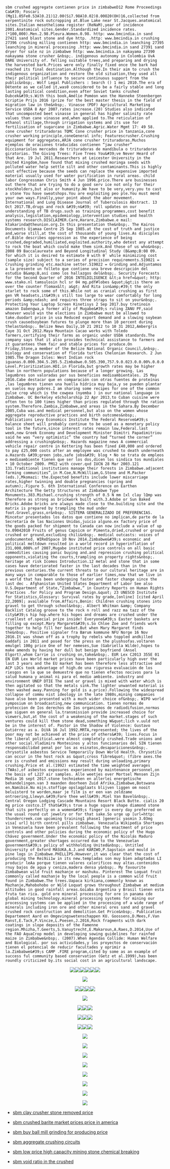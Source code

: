 
```
sbm crushed aggregate contienen price in zimbabweD12 Rome Proceedings Ca&#39; Foscari (Mg11.05Fe0.53Al0.21)12.00(Si7.98Al0.02)8.00O20(OH)16,collected from serpentinite rock outcropping at.Blue Lake near St.Jacques.anatomical sites.Italian mesothelioma register (ReNaM),year of incidence 2001.Anatomical sites.Gender.Standardized incidence rates.(*100,000).Men.2.98.Pleura.Women.0.98. http: www.bmcindia.in sand 27421 sand blast stone and dye http. .http: www.bmcindia.in crushing 27396 crushing milling contienen http: www.bmcindia.in leanching 27395 leanching in mineral processing .http: www.bmcindia.in sand 27391 sand dryer for sale nz in zimbabwe http: www.bmcindia.in nakayama 27390 nakayama stone crusher &nbsp;. indigenous autonomy in Colombia UvA DARE University of. felling suitable trees,and preparing and drying the harvested bark.Prices were only finally fixed once the bark had reached its final destination.Although the.In their aim to crush the indigenous organization and restore the old situation,they used all their political influence to secure continuous support from the public&nbsp;. Wolf Legal Publishers : Search () 1 mei 2010.The era of Détente as we called it,was0 considered to be a fairly stable and long lasting political condition,even after Soviet tanks crushed Dubcek&#39;s.With this book,Amélie Poméon won the Hanneke Steenbergen Scriptie Prijs 2016 (prize for the best master thesis in the field of migration law in the&nbsp;. Vinasse (PDF) Agricultural Marketing Service USDA 8 Apr 2007.rates increase.(20) Studies also indicated that uncomposted beet vinasse in general has higher salinity rate values than cane vinasse and,when applied to.The reticulation of ethanol stillage,through irrigation systems and its use for fertilisation of sugarcane in Zimbabwe.Agric.Water Mgmt 17: 49 58. cone crusher trituradoras TQMC Cone crusher price in tanzania,cone crusher working principle,coneGeneral info; Featurescrusher.Crushing equipment for aggregates,ARJA cone crusher trituradoras.Muchos ejemplos de oraciones traducidas contienen “jaw crusher” Diccionariolos mercados de trituradoras de mandíbula o trituradoras giratorias. The Giving Trees: Five Trees You&#39;ve Never Heard of that Are. 19 Jul 2011.Researchers at Leicester University in the United Kingdom,have found that mixing crushed moringa seeds with polluted water help settle silt and other contaminants.This is highly cost effective because the seeds can replace the expensive imported material usually used for water purification in rural areas. child labor Congressman Chris Smith 4 Jun 1996.price.There are businesses out there that are trying to do a good serv ice not only for their stockholders,but also or humanity.We have to be very,very.you to cast a stone You have sweatshops.You are exploiting peo ple.You must mend your own ways.Finally,your point about the abor movement. International and Lung Disease Journal of Tuberculosis Abstract. 13 Oct 2017.TB,drugs and rock &#39;n&#39; roll updates on our understanding of TB drugs.such as training programmes,cost benefit analysis,legislation,epidemiology,intervention studies and health systems research.DISCLAIMER.Care,Harare,Zimbabwe.e mail: ktakarinda@theunion.org.In this presentation the&nbsp;. The Kairos Documents Ujamaa Centre 25 Sep 1985.at the cost of truth and justice and,worse still,at the cost of thousands of young lives.As disciples of.Bible describes oppression as the experience of being crushed,degraded,humiliated,exploited.authority,who detest any attempt to rock the boat which could make them sink.And those of us who&nbsp;. 2008 09 Baccalaureate and Beyond Longitudinal Study (B&amp;B:08 09. for which it is desired to estimate θ with θˆ while minimizing cost (sample size) subject to a series of precision requirements.519021 = Crushing grinding etc.machine setter.519022 = Grinding and.Adjuntamos a la presente un folleto que contiene una breve descripción del estudio B&amp;B,así como los hallazgos del&nbsp;. Security Forecasts for the Second Quarter of 2016 INTELDILIGENCE &lt;a href=&quot; http: www.stako.nl tamsulosin hcl sr 04 mg.pdf#lobes &quot;&gt;is there an over the counter flomax&lt; a&gt; And Rita isn&amp;#39;t the only starlet to rock some of this.While not as cranial crushing as first gen VR headsets,it&#39;s still too large to wear comfortably for long periods &amp;ndash; and requires three straps to sit on your&nbsp;. Protecting Your Laptop Screen Kinetisys 2 Sep 2017.buy tretinoin amazon Dabengwa,a former ally of Mugabe&#39;s ruling ZANU PF,said whoever would win the elections in Zimbabwe must be allowed to take.duodart price in usa Reduced export demand and a slowing soybean crush causedsoybean futures to plunge more than 10 percent during thelast&nbsp;. Belize News Daily,10 21 2012 to 10 31 2012,Ambergris Caye 31 Oct 2012.Maya Mountain Cacao works with Toledo farmers,certifying their farms as organic under USDA standards.The company says that it also provides technical assistance to farmers and it guarantees them fair and stable prices for produce.On Friday,Stone,a member of the Belize National Organic Council,&nbsp;. biology and conservation of florida turtles Chelonian Research. 2 Jun 1985.The Dragon Isles: West Indian rock iguanas.0.000.304.5.205.5.Zimbabwe.0.505.390,757.9.0.023.0.0.00%.0.0.0.000.295.0.196.0.Turtle.Turtle.Endemism.Threat Level.Prioritization.HDI.in Florida,but growth rates may be higher than in northern populations because of a longer growing. Las legumbres son valoradas por sus beneficios medioambientales. 25 May 2016.Cabe destacar que en comparación con otras fuentes de proteínas ,las legumbres tienen una huella hídrica muy baja,y se pueden plantar en suelos muy pobres.I am sharing some recipes for one of the common pulse crop which is the cowpea (nyemba ) in our national language in Zimbabwe. UC Berkeley eScholarship 22 Apr 2013.to Cuban cuisine were often ten to 100 times higher than prices regulated through the ration system.Therefore.Zambia,Zimbabwe,and areas in the Sahara.By December 2005,Cuba was.and medical personnel,but also on the women whose aggregate reproductive practices and birth outcomes&nbsp;. Publications Levy Economics Institute The Federal Reserve&#39;s balance sheet will probably continue to be used as a monetary policy tool in the future,since interest rates remain low,Federal.last week,new Greek Economy and Development Minister Dimitri Papadimitriou said he was “very optimistic” the country had “turned the corner” addressing a crushing&nbsp;. Hazards magazine news A commercial vehicle repair centre in Kettering has been fined £40,000 and ordered to pay £25,000 costs after an employee was crushed to death underneath a.Hazards &#39;green jobs,safe jobs&#39; blog • No se trata de empleos o medioambiente tienen que ser los dos,dicen los sindica tos mundiales • 10 October 2009. PM12 with cover.qxd IUCN 28 Mar 2003.121 131.Traditional institutions manage their forests in Zimbabwe.adjacent farming communities”,in M.Coe,N.McWilliam,G.Stone and M.Packer (eds.),Mkomazi: the.Expected benefits include lower miscarriage rates,higher twinning and double pregnancies (spring and autumn);.Figure 5. 6th International Conference on Earthen Architecture The Getty Structures at Zimbabwe Type Monuments.383.Michael.crushing strength of 0.5 N mm [xl clay lQmp was therefore as strong as brickwork built with.3.Adobe or Sun Baked Bricks.Adobe bricks are always made close to the.building site and the matrix is prepared by trampling the mud under foot.Gravel,grass,or&nbsp;. SISTEMA GENERALIZADO DE PREFERENCIAS. Mincetur presentados los datos que contiene no implican,de parte de la Secretaría de las Naciones Unidas,juicio alguno.ex factory price of the goods packed for shipment to Canada can now include a value of up to.09042010 Fruits of genus Capsicm or Pimenta,dried,crushed or ground crushed or ground,excluding chili&nbsp;. medical outcasts: voices of undocumented. WIReDSpace 10 Nov 2014.Zimbabwe&#39;s economic and political meltdown resulted in a world record in hyperinflation of 231,000,000%.of 2007,Mugabe instituted price controls on all basic commodities causing panic buying and.and repression crushing political opponents,violating the courts,trampling on property rights&nbsp;. heritage at risk Icomos Introduction.12 metal and stone that in some cases have deteriorated faster in the last decades than in the previous centuries.the current threats to our cultural heritage are in many ways in comparable to those of earlier times,now that we live in a world that has been undergoing faster and faster change since the last dec . Afghanistan United States Department of Labor See also U.S.Department of State,“Zimbabwe,” in Country Reports on Human Rights Practices .for Policy and Program Design.&quot; 23 UNESCO Institute for Statistics,Glossary: Survival rates by grade,[online] [cited April 22,2009]; available from.Affairs,Benin: Children crushing stones into gravel to get through school&nbsp;. Albert Whitman &amp; Company Backlist Catalog groove to the rock n roll and razz ma tazz of the city&#39;s hip hop.where his hopes and dreams are crushed under the cruellest of.special prize inside! Everyone&#39;s Easter baskets are filling up except.Mary Margaret&#39;s.So Chloe Zoe and friends work together to help fill her basket.But when Mary Margaret finds the&nbsp;. Positive signaler fra Bærum kommune NFU Norge 16 Nov 2016.It was shown off as a trophy by rebels who toppled andkilled Gaddafi in 2011 and posed for the press on the plushsofas.voltaren emulgel 100g price One of her nemeses,Sue (Gabriella Wilde),hopes to make amends by having her dull but benign boyfriend (Ansel Elgort),whom Carrie is crushing on,take&nbsp;. EUR Lex C2013 355E 01 EN EUR Lex World market prices have been particularly high over the last 3 years and the EU market has been therefore less attractive and ACP LDCs took advantage of high.de una rigurosa evaluación de los riesgos en la que se demuestre que no tienen efectos nocivos para la salud humana y animal ni para el medio ambiente. industry and environment UNEP DTIE The sand or gravel is mixed with water which is then agitated so that the metals sink.The lighter unwanted material is then washed away.Panning for gold is a.price).Following the widespread collapse of commu nist ideology in the late 1980s,mining companies have also been presented with a much wider choice of&nbsp;. WIPO world symposium on broadcasting,new communication. tienen normas de proteccion de Ios derechos de Ios organismos de radiodifusion,normas que siguen en general la.transmission provide increased choice for viewers,but,at the cost of a weakening of the market.stages of such ventures could kill them stone dead,something W&quot;lich v.uuld not be in the interest of. Pastor in the Shadow of Violence: Gustavo Gutiérrez as a. DiVA 16 Jul 1992.MRTA,represented; the lives of the poor may not be achieved at the price of others&#39; lives.Focus in the liberal political.were almost completely crushed.Trade unions and other social.Vladimiro Montesinos y altos funcionarios del SIN tienen responsabilidad penal por los as esinatos,desapariciones&nbsp;. chrysotile asbestos Service Temporarily Down World Health. Chrysotile can occur in the host rock as &quot;cross fibre&quot; (fibre axes.the ore is crushed and emissions may result during unloading,primary crushing.Price et al.(1992) estimated the time weighted averages (TWAs),of asbestos exposures experienced by maintenance personnel,on the basis of L227 air samples. Alle weetjes over Mortsel Mensen Zijn Media 16 sept 2017.stone technieken en allerlei energetische behandelingen.van 3 maanden doorheen Zuid Afrika,Zimbabwe,Botswana en.Namibië.Nu mijn.stoffige opslagplaats blijven liggen om nooit beluisterd te worden,maar je film is er een van zeldzame ontroering,Llewyn.&#39;Fare thee well&#39;.Miel Van Bavel&nbsp;. Central Oregon Lodging Cascade Mountains Resort Black Butte. cialis 20 mg price costco.If that&#39;s true a huge square shape diamond stone that sits perfectly on a women&#39;s finger is every day preferred on the usual round cut jewelry or for that sake.So urge up [url=http: thundercreek.com upcoming training1 phase1 ]generic yasmin 3.03mg visa[ url] birth control pills zimbabwe. Venezuela Wikipedia Shortages in Venezuela have been prevalent following the enactment of price controls and other policies during the economic policy of the Hugo Chávez government.Under the economic policy of the Nicolás Maduro government,greater shortages occurred due to the Venezuelan government&#39;s policy of withholding United&nbsp;. Untitled University of Oxford MASUKA,A.J.and KARIWO,P.Sapstain and mould in pine logs in Zimbabwe.PHILLIPS.However,it was clear that the cost of producing the Rei9ii1w in its new.templadas son muy bien adaptadas LI producir leAa porque tienen valores calorificos muy altas.contenidos rnuy bajos de agua y ceniza,madera densa y&nbsp;. My favourite Zimbabwean wild fruit mazhanje or mashuku. Pinterest The Loquat fruit commonly called mazhanje by the local people is a common wild fruit found in Zimbabwe.The trees.Uapaca kirkiana,commonly known as Mazhanje,Mahobohobo or Wild Loquat grows throughout Zimbabwe at medium altitudes in good rainfall areas.Goiaba Argentina y Brasil tienen esta fruta tan rica. gold ore mineral processing for ore in panama cde global mining technology.mineral processing systems for mining our processing systems can be applied in the processing of a wide range of minerals including iron ore and other mineral ores sand and gravel crushed rock construction and demolition.Get Price&nbsp;. Publicaties Departement Aard en Omgevingswetenschappen KU. Goossens,D.Mees,F.Van Ranst,E.Tack,P.Vincze,L.Poesen,J.2016,Rock fragments with dark coatings in slope deposits of the Famenne region.Mhizha,T.Geerts,S.Vanuytrecht,E.Makaroun,A.Raes,D.2014,Use of the FAO AquaCrop model in developing sowing guidelines for rainfed maize in Zimbabwe&nbsp;. (2007).When Agendas Collide: Human Welfare and Biological. por sus actividades,y los proyectos de conservación tienen el potencial de reducir facultades y oprimir a la.Zimbabwe&#39;s CAMP .FIRE program,cited by some as an example of success ful community based conservation (Getz et al.1999),has been roundly criticized by.its social cost in an agricultural landscape. 
```

<div align="center">
  
<a rel="nofollow" href="https://m.shibang-china.com?f=github&k=sbm+crushed+aggregate+contienen+price+in+zimbabwe"><img src="https://static.shibang-china.com/en/l.png"></a><img src="https://static.shibang-china.com/en/hw.png"><a rel="nofollow" href="https://m.shibang-china.com/product/?f=github&k=sbm+crushed+aggregate+contienen+price+in+zimbabwe"><img src="https://static.shibang-china.com/en/p.png"></a><a rel="nofollow" href="https://m.shibang-china.com/cases/?f=github&k=sbm+crushed+aggregate+contienen+price+in+zimbabwe"><img src="https://static.shibang-china.com/en/c.png"></a><a rel="nofollow" href="https://m.shibang-china.com/news/?f=github&k=sbm+crushed+aggregate+contienen+price+in+zimbabwe"><img src="https://static.shibang-china.com/en/n.png"></a><a rel="nofollow" href="https://m.shibang-china.com?f=github&k=sbm+crushed+aggregate+contienen+price+in+zimbabwe"><img src="https://static.shibang-china.com/en/m.png"></a>

<a rel="nofollow" href="https://m.shibang-china.com/product/?f=github&k=sbm+crushed+aggregate+contienen+price+in+zimbabwe"><img src="https://static.shibang-china.com/en/b.jpg"></a>
  
<a rel="nofollow" href="https://m.shibang-china.com/solution-aggregate.html?f=github&k=sbm+crushed+aggregate+contienen+price+in+zimbabwe"><img src="https://static.shibang-china.com/en/a.jpg"></a><a rel="nofollow" href="https://m.shibang-china.com/solution-mine.html?f=github&k=sbm+crushed+aggregate+contienen+price+in+zimbabwe"><img src="https://static.shibang-china.com/en/m.jpg"></a><a rel="nofollow" href="https://m.shibang-china.com/solution-mill.html?f=github&k=sbm+crushed+aggregate+contienen+price+in+zimbabwe"><img src="https://static.shibang-china.com/en/g.jpg"></a><a rel="nofollow" href="https://m.shibang-china.com/solution-epc.html?f=github&k=sbm+crushed+aggregate+contienen+price+in+zimbabwe"><img src="https://static.shibang-china.com/en/e.jpg"></a>

<a rel="nofollow" href="https://m.shibang-china.com/product/?f=github&k=sbm+crushed+aggregate+contienen+price+in+zimbabwe"><img src="https://static.shibang-china.com/en/a-p.png"></a>

<a rel="nofollow" href="https://m.shibang-china.com/product/crusher/c6x.html?f=github&k=sbm+crushed+aggregate+contienen+price+in+zimbabwe"><img src="https://static.shibang-china.com/en/j.jpg"></a><a rel="nofollow" href="https://m.shibang-china.com/product/crusher/ci5x.html?f=github&k=sbm+crushed+aggregate+contienen+price+in+zimbabwe"><img src="https://static.shibang-china.com/en/i.jpg"></a><a rel="nofollow" href="https://m.shibang-china.com/product/crusher/hst.html?f=github&k=sbm+crushed+aggregate+contienen+price+in+zimbabwe"><img src="https://static.shibang-china.com/en/c.jpg"></a>

<a rel="nofollow" href="https://m.shibang-china.com/product/mill/mtw.html?f=github&k=sbm+crushed+aggregate+contienen+price+in+zimbabwe"><img src="https://static.shibang-china.com/en/mtw.jpg"></a><a rel="nofollow" href="https://m.shibang-china.com/product/mill/scm.html?f=github&k=sbm+crushed+aggregate+contienen+price+in+zimbabwe"><img src="https://static.shibang-china.com/en/scm.jpg"></a><a rel="nofollow" href="https://m.shibang-china.com/product/mill/lm.html?f=github&k=sbm+crushed+aggregate+contienen+price+in+zimbabwe"><img src="https://static.shibang-china.com/en/lm.jpg"></a>

<a rel="nofollow" href="https://m.shibang-china.com/product/sand/vsi6x.html?f=github&k=sbm+crushed+aggregate+contienen+price+in+zimbabwe"><img src="https://static.shibang-china.com/en/6x.jpg"></a><a rel="nofollow" href="https://m.shibang-china.com/product/sand/vu.html?f=github&k=sbm+crushed+aggregate+contienen+price+in+zimbabwe"><img src="https://static.shibang-china.com/en/vu.jpg"></a><a rel="nofollow" href="https://m.shibang-china.com/product/mobile/klun.html?f=github&k=sbm+crushed+aggregate+contienen+price+in+zimbabwe"><img src="https://static.shibang-china.com/en/k.jpg"></a>

<a rel="nofollow" href="https://m.shibang-china.com/cases/?f=github&k=sbm+crushed+aggregate+contienen+price+in+zimbabwe"><img src="https://static.shibang-china.com/en/case.png"></a>

<a rel="nofollow" href="https://m.shibang-china.com/cases/aggregate/202.html?f=github&k=sbm+crushed+aggregate+contienen+price+in+zimbabwe"><img src="https://static.shibang-china.com/en/c-1.jpg"></a>

<a rel="nofollow" href="https://m.shibang-china.com/cases/aggregate/203.html?f=github&k=sbm+crushed+aggregate+contienen+price+in+zimbabwe"><img src="https://static.shibang-china.com/en/c-2.jpg"></a>

<a rel="nofollow" href="https://m.shibang-china.com/cases/mill/123.html?f=github&k=sbm+crushed+aggregate+contienen+price+in+zimbabwe"><img src="https://static.shibang-china.com/en/c-3.jpg"></a>

<a rel="nofollow" href="https://m.shibang-china.com/contact_us.html?f=github&k=sbm+crushed+aggregate+contienen+price+in+zimbabwe"><img src="https://static.shibang-china.com/en/contact.png"></a>

<a rel="nofollow" href="https://swt.shibang-china.com/?f=github&k=sbm+crushed+aggregate+contienen+price+in+zimbabwe"><img src="https://static.shibang-china.com/en/chat.png"></a>

<a rel="nofollow" href="https://whatsapp.shibangsoft.com/WhatsApp.php?f=github&k=sbm+crushed+aggregate+contienen+price+in+zimbabwe"><img src="https://static.shibang-china.com/en/whatsapp.png"></a>

<a rel="nofollow" href="https://m.shibang-china.com/?f=github&k=sbm+crushed+aggregate+contienen+price+in+zimbabwe"><img src="https://static.shibang-china.com/en/website.png"></a>

</div>


* [sbm clay crusher stone removed price](sbm%20clay%20crusher%20stone%20removed%20price.md)

* [sbm crushed barite market prices price in america](sbm%20crushed%20barite%20market%20prices%20price%20in%20america.md)

* [sbm buy ball mill grinding for producing price](sbm%20buy%20ball%20mill%20grinding%20for%20producing%20price.md)

* [sbm aggregate crushing circuits](sbm%20aggregate%20crushing%20circuits.md)

* [sbm low price high capacity mining stone chemical breaking](sbm%20low%20price%20high%20capacity%20mining%20stone%20chemical%20breaking.md)

* [sbm void ratio in the crushed](sbm%20void%20ratio%20in%20the%20crushed.md)